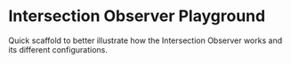 # Intersection Observer Playground

Quick scaffold to better illustrate how the Intersection Observer works and its different configurations.
